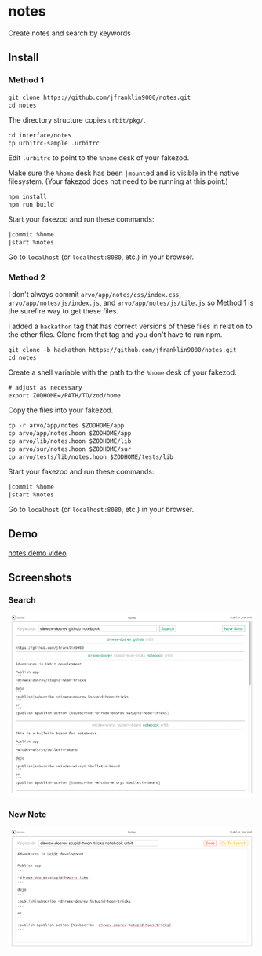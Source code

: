 # notes

Create notes and search by keywords

## Install

### Method 1

```
git clone https://github.com/jfranklin9000/notes.git
cd notes
```

The directory structure copies `urbit/pkg/`.

```
cd interface/notes
cp urbitrc-sample .urbitrc
```

Edit `.urbitrc` to point to the `%home` desk of your fakezod.

Make sure the `%home` desk has been `|mount`ed and is visible
in the native filesystem.  (Your fakezod does not need to be
running at this point.)

```
npm install
npm run build
```

Start your fakezod and run these commands:

```
|commit %home
|start %notes
```

Go to `localhost` (or `localhost:8080`, etc.) in your browser.

### Method 2

I don't always commit `arvo/app/notes/css/index.css`,
`arvo/app/notes/js/index.js`, and `arvo/app/notes/js/tile.js`
so Method 1 is the surefire way to get these files.

I added a `hackathon` tag that has correct versions of
these files in relation to the other files.  Clone from
that tag and you don't have to run npm.

```
git clone -b hackathon https://github.com/jfranklin9000/notes.git
cd notes
```

Create a shell variable with the path to the `%home` desk of your fakezod.

```
# adjust as necessary
export ZODHOME=/PATH/TO/zod/home
```

Copy the files into your fakezod.

```
cp -r arvo/app/notes $ZODHOME/app
cp arvo/app/notes.hoon $ZODHOME/app
cp arvo/lib/notes.hoon $ZODHOME/lib
cp arvo/sur/notes.hoon $ZODHOME/sur
cp arvo/tests/lib/notes.hoon $ZODHOME/tests/lib
```

Start your fakezod and run these commands:

```
|commit %home
|start %notes
```

Go to `localhost` (or `localhost:8080`, etc.) in your browser.

## Demo

[notes demo video](https://www.youtube.com/watch?v=7DurNjCFOmA)

## Screenshots

### Search

![Search](/images/search.png)

### New Note

![New Note](/images/new-note.png)
